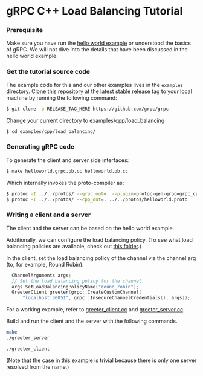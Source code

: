 # gRPC C++ Load Balancing Tutorial

### Prerequisite

Make sure you have run the [hello world example](../helloworld) or understood the basics of gRPC. We will not dive into the details that have been discussed in the hello world example.

### Get the tutorial source code

The example code for this and our other examples lives in the `examples` directory. Clone this repository
at the [latest stable release tag](https://github.com/grpc/grpc/releases) to your local machine by running the following command:

```sh
$ git clone -b RELEASE_TAG_HERE https://github.com/grpc/grpc
```

Change your current directory to examples/cpp/load_balancing

```sh
$ cd examples/cpp/load_balancing/
```

### Generating gRPC code

To generate the client and server side interfaces:

```sh
$ make helloworld.grpc.pb.cc helloworld.pb.cc
```

Which internally invokes the proto-compiler as:

```sh
$ protoc -I ../../protos/ --grpc_out=. --plugin=protoc-gen-grpc=grpc_cpp_plugin ../../protos/helloworld.proto
$ protoc -I ../../protos/ --cpp_out=. ../../protos/helloworld.proto
```

### Writing a client and a server

The client and the server can be based on the hello world example.

Additionally, we can configure the load balancing policy. (To see what load balancing policies are available, check out [this folder](https://github.com/grpc/grpc/tree/master/src/core/ext/filters/client_channel/lb_policy).)

In the client, set the load balancing policy of the channel via the channel arg (to, for example, Round Robin).

```cpp
  ChannelArguments args;
  // Set the load balancing policy for the channel.
  args.SetLoadBalancingPolicyName("round_robin");
  GreeterClient greeter(grpc::CreateCustomChannel(
      "localhost:50051", grpc::InsecureChannelCredentials(), args));
```

For a working example, refer to [greeter_client.cc](greeter_client.cc) and [greeter_server.cc](greeter_server.cc).

Build and run the client and the server with the following commands.

```sh
make
./greeter_server
```

```sh
./greeter_client
```

(Note that the case in this example is trivial because there is only one server resolved from the name.)
